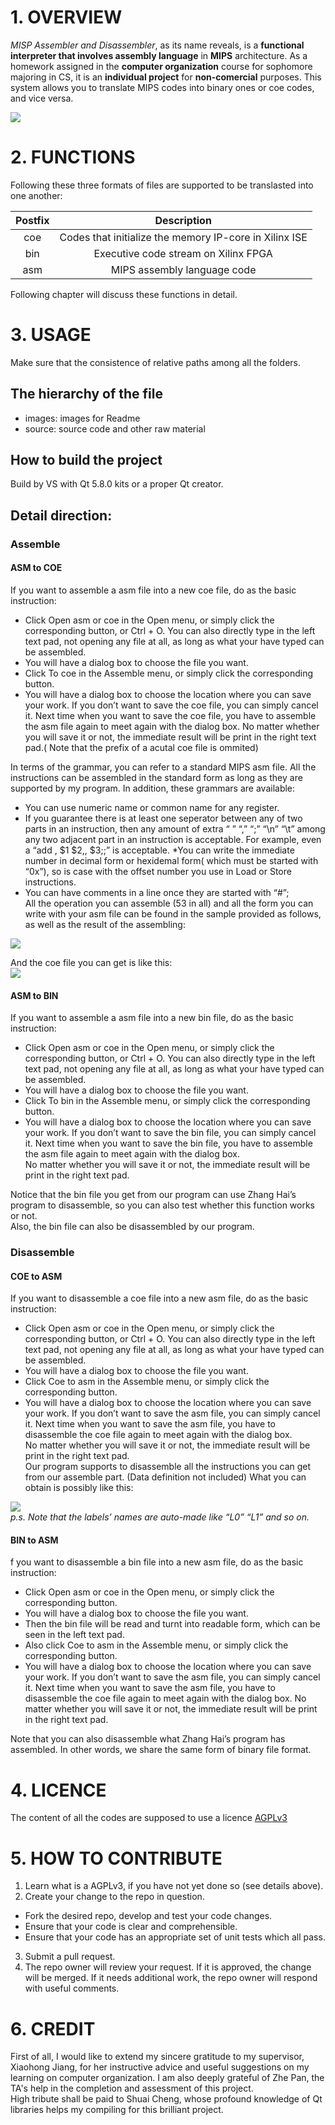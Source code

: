 # 1. OVERVIEW
*MISP Assembler and Disassembler*, as its name reveals, is a **functional interpreter that involves assembly language** in **MIPS** architecture.
As a homework assigned in the **computer organization** course for sophomore majoring in CS,
it is an **individual project** for **non-comercial** purposes.
This system allows you to translate MIPS codes into binary ones or coe codes, 
and vice versa.  

![](./images/1.png)  

# 2. FUNCTIONS  
Following these three formats of files are supported to be translasted into one another:  

| Postfix | Description |
|:-:|:-:|
| coe | Codes that initialize the memory IP-core in Xilinx ISE |
| bin | Executive code stream on Xilinx FPGA |
| asm | MIPS assembly language code |  

Following chapter will discuss these functions in detail.  

# 3. USAGE
Make sure that the consistence of relative paths among all the folders.
## The hierarchy of the file
- images: images for Readme
- source: source code and other raw material

## How to build the project
Build by VS with Qt 5.8.0 kits or a proper Qt creator.

## Detail direction:
### Assemble
#### ASM to COE
If you want to assemble a asm file into a new coe file, do as the basic instruction:  
* Click Open asm or coe in the Open menu, or simply click the corresponding button, or Ctrl + O. 
You can also directly type in the left text pad, not opening any file at all, as long as what your have typed can be assembled.
*	You will have a dialog box to choose the file you want.
* Click To coe in the Assemble menu, or simply click the corresponding button.
*	You will have a dialog box to choose the location where you can save your work. If you don’t want to save the coe file, you can simply 
cancel it. Next time when you want to save the coe file, you have to assemble the asm file again to meet again with the dialog box.
No matter whether you will save it or not, the immediate result will be print in the right text pad.( Note that the prefix of a 
acutal coe file is ommited)  
  
In terms of the grammar, you can refer to a standard MIPS asm file. All the instructions can be assembled in the standard form as long 
as they are supported by my program.
In addition, these grammars are available:  
* You can use numeric name or common name for any register.
* If you guarantee there is at least one seperator between any of two parts in an instruction, then any amount of extra “ ” “,” “;” 
“\n” “\t” among any two adjacent part in an instruction is acceptable. For example, even a “add , $1 $2,,	$3;;” is acceptable.
*You can write the immediate number in decimal form or hexidemal form( which must be started with “0x”), so is case with the offset 
number you use in Load or Store instructions.
* You can have comments in a line once they are started with “#”;  
All the operation you can assemble (53 in all) and all the form you can write with your asm file can be found in the sample 
provided as follows, as well as the result of the assembling:

![](./images/2.png)  
  
And the coe file you can get is like this:  
![](./images/3.png)  

#### ASM to BIN
If you want to assemble a asm file into a new bin file, do as the basic instruction:  
* Click Open asm or coe in the Open menu, or simply click the corresponding button, or Ctrl + O. 
You can also directly type in the left text pad, not opening any file at all, as long as what your have typed can be assembled.
*	You will have a dialog box to choose the file you want.
* Click To bin in the Assemble menu, or simply click the corresponding button.
*	You will have a dialog box to choose the location where you can save your work. If you don’t want to save the bin file, 
you can simply cancel it. Next time when you want to save the bin file, you have to assemble the asm file again to meet again 
with the dialog box.  
No matter whether you will save it or not, the immediate result will be print in the right text pad.  

Notice that the bin file you get from our program can use Zhang Hai’s program to disassemble, so you can also test whether 
this function works or not.  
Also, the bin file can also be disassembled by our program.  

### Disassemble
#### COE to ASM
If you want to disassemble a coe file into a new asm file, do as the basic instruction:  
* Click Open asm or coe in the Open menu, or simply click the corresponding button, or Ctrl + O. 
You can also directly type in the left text pad, not opening any file at all, as long as what your have typed can be assembled.
*	You will have a dialog box to choose the file you want.
* Click Coe to asm in the Assemble menu, or simply click the corresponding button.
*	You will have a dialog box to choose the location where you can save your work. If you don’t want to save the asm file, 
you can simply cancel it. Next time when you want to save the asm file, you have to disassemble the coe file again to meet 
again with the dialog box.  
No matter whether you will save it or not, the immediate result will be print in the right text pad.  
Our program supports to disassemble all the instructions you can get from our assemble part. 
(Data definition not included) What you can obtain is possibly like this:  

![](./images/4.png)  
*p.s. Note that the labels’ names are auto-made like “L0” “L1” and so on.*  

#### BIN to ASM
f you want to disassemble a bin file into a new asm file, do as the basic instruction:  
* Click Open asm or coe in the Open menu, or simply click the corresponding button.
*	You will have a dialog box to choose the file you want.
*	Then the bin file will be read and turnt into readable form, which can be seen 
in the left text pad.
* Also click Coe to asm in the Assemble menu, or simply click the corresponding button.
*	You will have a dialog box to choose the location where you can save your work. If you don’t want to save the asm file, 
you can simply cancel it. Next time when you want to save the asm file, you have to disassemble the coe file again to 
meet again with the dialog box.
No matter whether you will save it or not, the immediate result will be print in the right text pad.  

Note that you can also disassemble what Zhang Hai’s program has assembled. 
In other words, we share the same form of binary file format.  

# 4. LICENCE
The content of all the codes are supposed to use a licence [AGPLv3](./LICENCE)  

# 5. HOW TO CONTRIBUTE
1. Learn what is a AGPLv3, if you have not yet done so (see details above).  
2.  Create your change to the repo in question.
- Fork the desired repo, develop and test your code changes.
- Ensure that your code is clear and comprehensible.
- Ensure that your code has an appropriate set of unit tests which all pass.
3. Submit a pull request.
4. The repo owner will review your request. If it is approved, the change will be merged. If it needs additional work, the repo owner will respond with useful comments.

# 6. CREDIT
First of all, I would like to extend my sincere gratitude to my supervisor, Xiaohong Jiang, for her instructive advice and useful suggestions on my learning on computer organization.
I am also deeply grateful of Zhe Pan, the TA's help in the completion and assessment of this project.  
High tribute shall be paid to Shuai Cheng, whose profound knowledge of Qt libraries helps my compiling for this brilliant project.  
